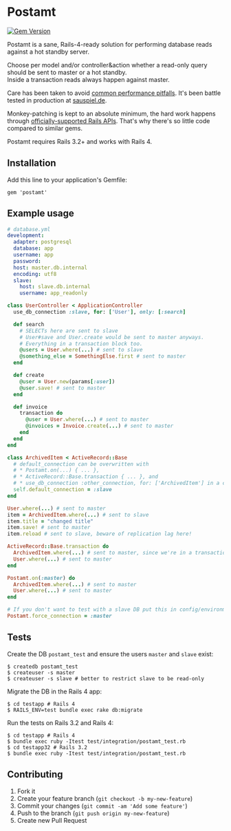 # Postamt

[![Gem Version](https://badge.fury.io/rb/postamt.png)](http://rubygems.org/gems/postamt)

Postamt is a sane, Rails-4-ready solution for performing database
reads against a hot standby server.

Choose per model and/or controller&action whether a read-only query
should be sent to master or a hot standby.<br />
Inside a transaction reads always happen against master.

Care has been taken to avoid [common performance
pitfalls](http://charlie.bz/blog/things-that-clear-rubys-method-cache).
It's been battle tested in production at
[sauspiel.de](https://www.sauspiel.de/).

Monkey-patching is kept to an absolute minimum, the hard work happens
through [officially-supported Rails
APIs](https://github.com/rails/rails/commit/ba1544d71628abff2777c9c514142d7e9a159111#commitcomment-2106059).
That's why there's so little code compared to similar gems.

Postamt requires Rails 3.2+ and works with Rails 4.

## Installation

Add this line to your application's Gemfile:

    gem 'postamt'

## Example usage

```yaml
# database.yml
development:
  adapter: postgresql
  database: app
  username: app
  password:
  host: master.db.internal
  encoding: utf8
  slave:
    host: slave.db.internal
    username: app_readonly
```

```ruby
class UserController < ApplicationController
  use_db_connection :slave, for: ['User'], only: [:search]

  def search
    # SELECTs here are sent to slave
    # User#save and User.create would be sent to master anyways.
    # Everything in a transaction block too.
    @users = User.where(...) # sent to slave
    @something_else = SomethingElse.first # sent to master
  end

  def create
    @user = User.new(params[:user])
    @user.save! # sent to master
  end

  def invoice
    transaction do
      @user = User.where(...) # sent to master
      @invoices = Invoice.create(...) # sent to master
    end
  end
end
```

```ruby
class ArchivedItem < ActiveRecord::Base
  # default_connection can be overwritten with 
  # * Postamt.on(...) { ... },
  # * ActiveRecord::Base.transaction { ... }, and
  # * use_db_connection :other_connection, for: ['ArchivedItem'] in a controller.
  self.default_connection = :slave
end

User.where(...) # sent to master
item = ArchivedItem.where(...) # sent to slave
item.title = "changed title"
item.save! # sent to master
item.reload # sent to slave, beware of replication lag here!

ActiveRecord::Base.transaction do
  ArchivedItem.where(...) # sent to master, since we're in a transaction
  User.where(...) # sent to master
end

Postamt.on(:master) do
  ArchivedItem.where(...) # sent to master
  User.where(...) # sent to master
end
```

```ruby
# If you don't want to test with a slave DB put this in config/environments/test.rb
Postamt.force_connection = :master
```

## Tests

Create the DB `postamt_test` and ensure the users `master` and
`slave` exist:

```
$ createdb postamt_test
$ createuser -s master
$ createuser -s slave # better to restrict slave to be read-only
```

Migrate the DB in the Rails 4 app:

```
$ cd testapp # Rails 4
$ RAILS_ENV=test bundle exec rake db:migrate
```

Run the tests on Rails 3.2 and Rails 4:

```
$ cd testapp # Rails 4
$ bundle exec ruby -Itest test/integration/postamt_test.rb
$ cd testapp32 # Rails 3.2
$ bundle exec ruby -Itest test/integration/postamt_test.rb
```

## Contributing

1. Fork it
2. Create your feature branch (`git checkout -b my-new-feature`)
3. Commit your changes (`git commit -am 'Add some feature'`)
4. Push to the branch (`git push origin my-new-feature`)
5. Create new Pull Request

